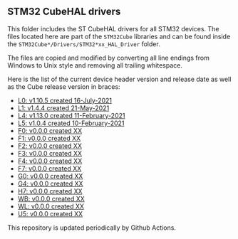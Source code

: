 ## STM32 CubeHAL drivers

This folder includes the ST CubeHAL drivers for all STM32 devices. The files
located here are part of the `STM32Cube` libraries and can be found inside the
`STM32Cube*/Drivers/STM32*xx_HAL_Driver` folder.

The files are copied and modified by converting all line endings from Windows to
Unix style and removing all trailing whitespace.

Here is the list of the current device header version and release date as well
as the Cube release version in braces:

- [L0: v1.10.5 created 16-July-2021](https://github.com/STMicroelectronics/STM32CubeL0)
- [L1: v1.4.4 created 21-May-2021](https://github.com/STMicroelectronics/STM32CubeL1)
- [L4: v1.13.0 created 11-February-2021](https://github.com/STMicroelectronics/STM32CubeL4)
- [L5: v1.0.4 created 10-February-2021](https://github.com/STMicroelectronics/STM32CubeL5)
- [F0: v0.0.0 created XX](https://github.com/STMicroelectronics/STM32CubeF0)
- [F1: v0.0.0 created XX](https://github.com/STMicroelectronics/STM32CubeF1)
- [F2: v0.0.0 created XX](https://github.com/STMicroelectronics/STM32CubeF2)
- [F3: v0.0.0 created XX](https://github.com/STMicroelectronics/STM32CubeF3)
- [F4: v0.0.0 created XX](https://github.com/STMicroelectronics/STM32CubeF4)
- [F7: v0.0.0 created XX](https://github.com/STMicroelectronics/STM32CubeF7)
- [G0: v0.0.0 created XX](https://github.com/STMicroelectronics/STM32CubeG0)
- [G4: v0.0.0 created XX](https://github.com/STMicroelectronics/STM32CubeG4)
- [H7: v0.0.0 created XX](https://github.com/STMicroelectronics/STM32CubeH7)
- [WB: v0.0.0 created XX](https://github.com/STMicroelectronics/STM32CubeWB)
- [WL: v0.0.0 created XX](https://github.com/STMicroelectronics/STM32CubeWL)
- [U5: v0.0.0 created XX](https://github.com/STMicroelectronics/STM32CubeU5)

This repository is updated periodically by Github Actions.
